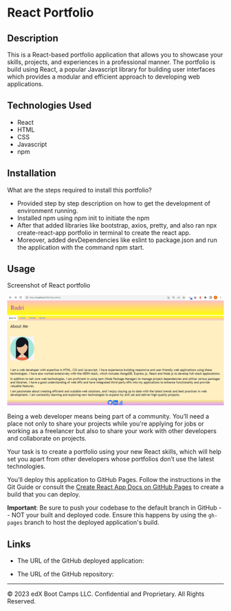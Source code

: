 # React Portfolio

## Description

This is a React-based portfolio application that allows you to showcase your skills, projects, and experiences in a professional manner. The portfolio is build using React, a popular Javascript library for building user interfaces which provides a modular and efficient approach to developing web applications.

## Technologies Used

- React
- HTML
- CSS
- Javascript
- npm

## Installation

What are the steps required to install this portfolio?

- Provided step by step description on how to get the development of environment running.
- Installed npm using npm init to initiate the npm
- After that added libraries like bootstrap, axios, pretty, and also ran npx create-react-app portfolio in terminal to create the react app.
- Moreover, added devDependencies like eslint to package.json and run the application with the command npm start.

## Usage

Screenshot of React portfolio

![Screenshot of React portfolio](/Assets/screenshot.png)

Being a web developer means being part of a community. You’ll need a place not only to share your projects while you're applying for jobs or working as a freelancer but also to share your work with other developers and collaborate on projects.

Your task is to create a portfolio using your new React skills, which will help set you apart from other developers whose portfolios don’t use the latest technologies. 

You’ll deploy this application to GitHub Pages. Follow the instructions in the Git Guide or consult the [Create React App Docs on GitHub Pages](https://create-react-app.dev/docs/deployment/#github-pages) to create a build that you can deploy.

**Important**: Be sure to push your codebase to the default branch in GitHub -- NOT your built and deployed code. Ensure this happens by using the `gh-pages` branch to host the deployed application's build.


## Links

- The URL of the GitHub deployed application:

- The URL of the GitHub repository: 

- - -
© 2023 edX Boot Camps LLC. Confidential and Proprietary. All Rights Reserved.

